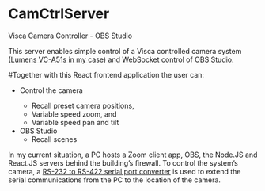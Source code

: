 # CamCtrlServer
Visca Camera Controller - OBS Studio

<p>This server enables simple control of a Visca controlled camera system <a href="https://www.mylumens.com/Download/VC-A51S_DataSheet_English(LEI)-2017-0921.pdf">(Lumens VC-A51s in my case)</a> and <a href="https://github.com/obs-websocket-community-projects/obs-websocket-js/tree/v4">WebSocket control</a> of <a href="https://obsproject.com/">OBS Studio.</a></p>

#Together with this React frontend application the user can:

<ul>
  <li>Control the camera</li>
  <ul>
    <li>Recall preset camera positions,</li> 
    <li>Variable speed zoom, and</li>
    <li>Variable speed pan and tilt</li>
  </ul>
  <li>OBS Studio
    <ul>
      <li>Recall scenes</li>
    </ul>
  </li>
</ul>

<p>In my current situation, a PC hosts a Zoom client app, OBS, the Node.JS and React.JS servers behind the building’s firewall. To control the system’s camera, a <a href="https://www.amazon.com/gp/product/B08CGXBSTF">RS-232 to RS-422 serial port converter</a> is used to extend the serial communications from the PC to the location of the camera.
</p>
